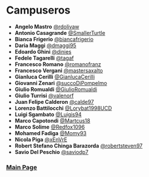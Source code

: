# Campuseros

- **Angelo Mastro** [@rdolivaw](https://github.com/rdolivaw)
- **Antonio Casagrande** [@SmallerTurtle](https://github.com/SmallerTurtle)
- **Bianca Frigerio** [@biancafrigerio](https://github.com/biancafrigerio)
- **Daria Maggi** [@dmaggi95](https://github.com/dmaggi95)
- **Edoardo Ghini** [@dinies](https://github.com/dinies)
- **Fedele Tagarelli** [@tagaf](https://github.com/tagaf)
- **Francesco Romano** [@romanofranz](https://github.com/romanofranz)
- **Francesco Vergani** [@mastersaxalto](https://github.com/mastersaxalto)
- **Gianluca Cerilli** [@GianlucaCerilli](https://github.com/GianlucaCerilli)
- **Giovanni Zenari** [@succoDiPompelmo](https://github.com/succoDiPompelmo)
- **Giulio Romualdi** [@GiulioRomualdi](https://github.com/GiulioRomualdi)
- **Giulio Turrisi** [@valenorf](https://github.com/valenorf)
- **Juan Felipe Calderon** [@calde97](https://github.com/calde97)
- **Lorenzo Battilocchi** [@Lorybat1998UCD](https://github.com/Lorybat1998UCD)
- **Luigi Sgambato** [@Luigis94](https://github.com/Luigis94)
- **Marco Capotondi** [@Martcus18](https://github.com/Martcus18)
- **Marco Solime** [@Redfox1096](https://github.com/Redfox1096)
- **Mohamed Fadiga** [@Momy93](https://github.com/momy93)
- **Nicola Piga** [@xEnVrE](https://github.com/xEnVrE)
- **Robert Stefano Chinga Barazorda** [@robertsteven97](https://github.com/robertsteven97)
- **Savio Del Peschio** [@saviodp7](https://github.com/saviodp7)

### [Main Page](./README.md)
